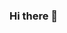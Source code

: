 ### Hi there 👋

<!--
**PanosMyrovalis/PanosMyrovalis** is a ✨ _special_ ✨ repository because its `README.md` (this file) appears on your GitHub profile.


-->
